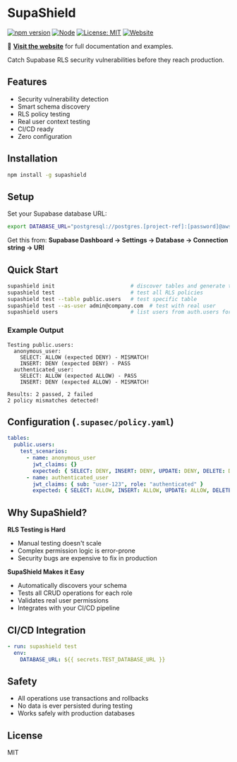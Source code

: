 # SupaShield

[![npm version](https://img.shields.io/npm/v/supashield)](https://www.npmjs.com/package/supashield) [![Node](https://img.shields.io/node/v/supashield)](https://nodejs.org/) [![License: MIT](https://img.shields.io/badge/License-MIT-yellow.svg)](https://opensource.org/licenses/MIT) [![Website](https://img.shields.io/badge/website-supa--shield.vercel.app-green)](https://supa-shield.vercel.app/)

🔗 **[Visit the website](https://supa-shield.vercel.app/)** for full documentation and examples.

Catch Supabase RLS security vulnerabilities before they reach production.

## Features
- Security vulnerability detection
- Smart schema discovery  
- RLS policy testing
- Real user context testing
- CI/CD ready
- Zero configuration

## Installation
```bash
npm install -g supashield
```

## Setup
Set your Supabase database URL:
```bash
export DATABASE_URL="postgresql://postgres.[project-ref]:[password]@aws-0-[region].pooler.supabase.com:5432/postgres"
```

Get this from: **Supabase Dashboard → Settings → Database → Connection string → URI**

## Quick Start
```bash
supashield init                        # discover tables and generate tests
supashield test                        # test all RLS policies
supashield test --table public.users   # test specific table
supashield test --as-user admin@company.com  # test with real user
supashield users                       # list users from auth.users for testing
```

### Example Output
```
Testing public.users:
  anonymous_user:
    SELECT: ALLOW (expected DENY) - MISMATCH!
    INSERT: DENY (expected DENY) - PASS
  authenticated_user:
    SELECT: ALLOW (expected ALLOW) - PASS
    INSERT: DENY (expected ALLOW) - MISMATCH!

Results: 2 passed, 2 failed
2 policy mismatches detected!
```

## Configuration (`.supasec/policy.yaml`)
```yaml
tables:
  public.users:
    test_scenarios:
      - name: anonymous_user
        jwt_claims: {}
        expected: { SELECT: DENY, INSERT: DENY, UPDATE: DENY, DELETE: DENY }
      - name: authenticated_user
        jwt_claims: { sub: "user-123", role: "authenticated" }
        expected: { SELECT: ALLOW, INSERT: ALLOW, UPDATE: ALLOW, DELETE: ALLOW }
```

## Why SupaShield?

**RLS Testing is Hard**
- Manual testing doesn't scale
- Complex permission logic is error-prone
- Security bugs are expensive to fix in production

**SupaShield Makes it Easy**
- Automatically discovers your schema
- Tests all CRUD operations for each role
- Validates real user permissions
- Integrates with your CI/CD pipeline

## CI/CD Integration
```yaml
- run: supashield test
  env:
    DATABASE_URL: ${{ secrets.TEST_DATABASE_URL }}
```

## Safety
- All operations use transactions and rollbacks
- No data is ever persisted during testing
- Works safely with production databases

## License
MIT
